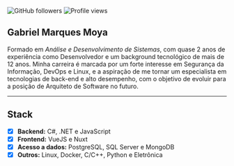 ![GitHub followers](https://img.shields.io/github/followers/Gabriel-Moya?label=Follow&style=social)
<img src="https://komarev.com/ghpvc/?username=Gabriel-Moya&color=008080" alt="Profile views " />

## Gabriel Marques Moya

Formado em _Análise e Desenvolvimento de Sistemas_, com quase 2 anos de experiência como Desenvolvedor e um background tecnológico de mais de 12 anos. Minha carreira é marcada por um forte interesse em Segurança da Informação, DevOps e Linux, e a aspiração de me tornar um especialista em tecnologias de back-end e alto desempenho, com o objetivo de evoluir para a posição de Arquiteto de Software no futuro.

---
## Stack
- [x] **Backend:** C#, .NET e JavaScript
- [x] **Frontend:** VueJS e Nuxt
- [x] **Acesso a dados:** PostgreSQL, SQL Server e MongoDB
- [x] **Outros:** Linux, Docker, C/C++, Python e Eletrônica